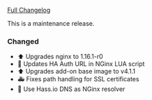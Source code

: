 [Full Changelog][changelog]

This is a maintenance release.

### Changed

- :arrow_up: Upgrades nginx to 1.16.1-r0
- :hammer: Updates HA Auth URL in NGinx LUA script
- :arrow_up: Upgrades add-on base image to v4.1.1
- :ambulance: Fixes path handling for SSL certificates
- :hammer: Use Hass.io DNS as NGinx resolver

[changelog]: https://github.com/hassio-addons/addon-log-viewer/compare/v0.6.2...v0.6.3